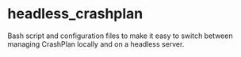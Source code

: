 headless_crashplan
==================

Bash script and configuration files to make it easy to switch between managing CrashPlan locally and on a headless server.